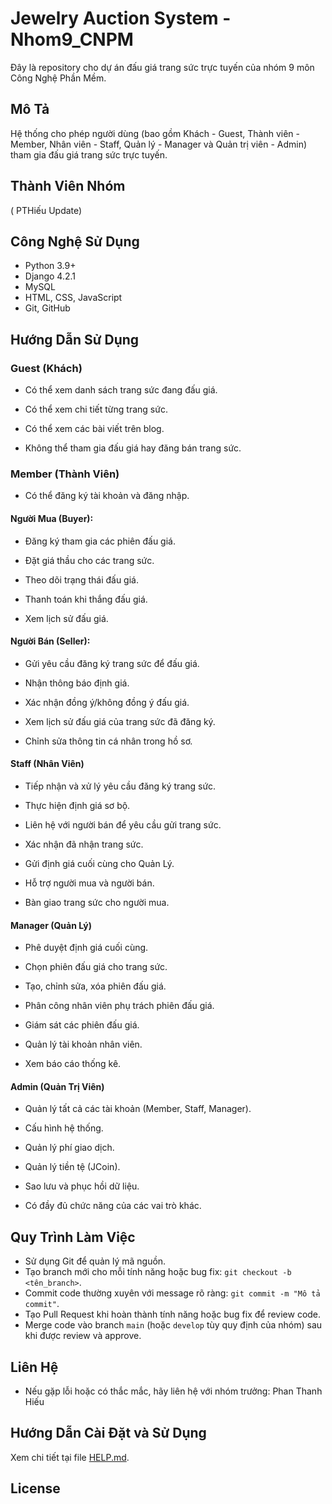 # Jewelry Auction System - Nhom9_CNPM

Đây là repository cho dự án đấu giá trang sức trực tuyến của nhóm 9 môn Công Nghệ Phần Mềm.

## Mô Tả

Hệ thống cho phép người dùng (bao gồm Khách - Guest, Thành viên - Member, Nhân viên - Staff, Quản lý - Manager và Quản trị viên - Admin) tham gia đấu giá trang sức trực tuyến.
## Thành Viên Nhóm
( PTHiếu Update)
## Công Nghệ Sử Dụng
*   Python 3.9+
*   Django 4.2.1
*   MySQL
*   HTML, CSS, JavaScript
*   Git, GitHub
## Hướng Dẫn Sử Dụng
### Guest (Khách)
* Có thể xem danh sách trang sức đang đấu giá.

* Có thể xem chi tiết từng trang sức.

* Có thể xem các bài viết trên blog.

* Không thể tham gia đấu giá hay đăng bán trang sức.

### Member (Thành Viên)
* Có thể đăng ký tài khoản và đăng nhập.

#### Người Mua (Buyer):

* Đăng ký tham gia các phiên đấu giá.

* Đặt giá thầu cho các trang sức.

* Theo dõi trạng thái đấu giá.

* Thanh toán khi thắng đấu giá.
 
* Xem lịch sử đấu giá.

#### Người Bán (Seller):

* Gửi yêu cầu đăng ký trang sức để đấu giá.

* Nhận thông báo định giá.

* Xác nhận đồng ý/không đồng ý đấu giá.

* Xem lịch sử đấu giá của trang sức đã đăng ký.

* Chỉnh sửa thông tin cá nhân trong hồ sơ.

#### Staff (Nhân Viên)
* Tiếp nhận và xử lý yêu cầu đăng ký trang sức.

* Thực hiện định giá sơ bộ.

* Liên hệ với người bán để yêu cầu gửi trang sức.

* Xác nhận đã nhận trang sức.

* Gửi định giá cuối cùng cho Quản Lý.

* Hỗ trợ người mua và người bán.

* Bàn giao trang sức cho người mua.

#### Manager (Quản Lý)
* Phê duyệt định giá cuối cùng.

* Chọn phiên đấu giá cho trang sức.

* Tạo, chỉnh sửa, xóa phiên đấu giá.

* Phân công nhân viên phụ trách phiên đấu giá.

* Giám sát các phiên đấu giá.

* Quản lý tài khoản nhân viên.

* Xem báo cáo thống kê.

#### Admin (Quản Trị Viên)
* Quản lý tất cả các tài khoản (Member, Staff, Manager).

* Cấu hình hệ thống.

* Quản lý phí giao dịch.

* Quản lý tiền tệ (JCoin).

* Sao lưu và phục hồi dữ liệu.

* Có đầy đủ chức năng của các vai trò khác.

## Quy Trình Làm Việc

*   Sử dụng Git để quản lý mã nguồn.
*   Tạo branch mới cho mỗi tính năng hoặc bug fix: `git checkout -b <tên_branch>`.
*   Commit code thường xuyên với message rõ ràng: `git commit -m "Mô tả commit"`.
*   Tạo Pull Request khi hoàn thành tính năng hoặc bug fix để review code.
*   Merge code vào branch `main` (hoặc `develop` tùy quy định của nhóm) sau khi được review và approve.

## Liên Hệ

*   Nếu gặp lỗi hoặc có thắc mắc, hãy liên hệ với nhóm trưởng: Phan Thanh Hiếu
## Hướng Dẫn Cài Đặt và Sử Dụng

Xem chi tiết tại file [HELP.md](HELP.md).

## License
